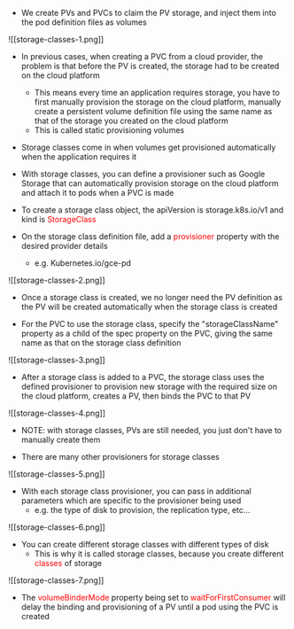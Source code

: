 - We create PVs and PVCs to claim the PV storage, and inject them into the pod definition files as volumes

![[storage-classes-1.png]]

- In previous cases, when creating a PVC from a cloud provider, the problem is that before the PV is created, the storage had to be created on the cloud platform
	- This means every time an application requires storage, you have to first manually provision the storage on the cloud platform, manually create a persistent volume definition file using the same name as that of the storage you created on the cloud platform
	- This is called static provisioning volumes

- Storage classes come in when volumes get provisioned automatically when the application requires it

- With storage classes, you can define a provisioner such as Google Storage that can automatically provision storage on the cloud platform and attach it to pods when a PVC is made

- To create a storage class object, the apiVersion is storage.k8s.io/v1 and kind is <span style="color:red">StorageClass</span>

- On the storage class definition file, add a <span style="color:red">provisioner</span> property with the desired provider details
	- e.g. Kubernetes.io/gce-pd

![[storage-classes-2.png]]

- Once a storage class is created, we no longer need the PV definition as the PV will be created automatically when the storage class is created

- For the PVC to use the storage class, specify the "storageClassName" property as a child of the spec property on the PVC, giving the same name as that on the storage class definition

![[storage-classes-3.png]]

- After a storage class is added to a PVC, the storage class uses the defined provisioner to provision new storage with the required size on the cloud platform, creates a PV, then binds the PVC to that PV

![[storage-classes-4.png]]

- NOTE: with storage classes, PVs are still needed, you just don't have to manually create them

- There are many other provisioners for storage classes

![[storage-classes-5.png]]

- With each storage class provisioner, you can pass in additional parameters which are specific to the provisioner being used
	- e.g. the type of disk to provision, the replication type, etc…

![[storage-classes-6.png]]

- You can create different storage classes with different types of disk
	- This is why it is called storage classes, because you create different <span style="color:red">classes</span> of storage

![[storage-classes-7.png]]

- The <span style="color:red">volumeBinderMode</span> property being set to <span style="color:red">waitForFirstConsumer</span> will delay the binding and provisioning of a PV until a pod using the PVC is created